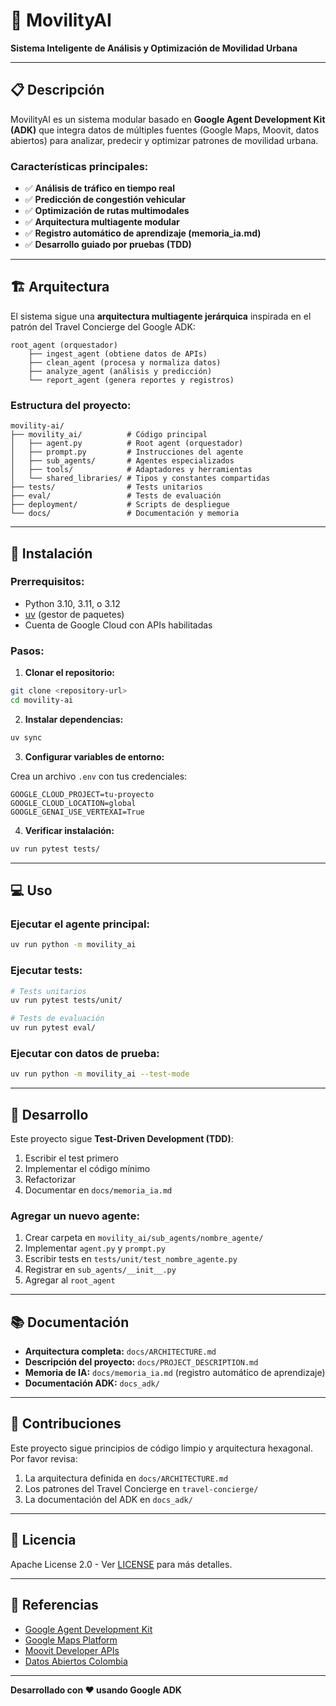 # 🚦 MovilityAI

**Sistema Inteligente de Análisis y Optimización de Movilidad Urbana**

---

## 📋 Descripción

MovilityAI es un sistema modular basado en **Google Agent Development Kit (ADK)** que integra datos de múltiples fuentes (Google Maps, Moovit, datos abiertos) para analizar, predecir y optimizar patrones de movilidad urbana.

### Características principales:

- ✅ **Análisis de tráfico en tiempo real**
- ✅ **Predicción de congestión vehicular**
- ✅ **Optimización de rutas multimodales**
- ✅ **Arquitectura multiagente modular**
- ✅ **Registro automático de aprendizaje (memoria_ia.md)**
- ✅ **Desarrollo guiado por pruebas (TDD)**

---

## 🏗️ Arquitectura

El sistema sigue una **arquitectura multiagente jerárquica** inspirada en el patrón del Travel Concierge del Google ADK:

```
root_agent (orquestador)
    ├── ingest_agent (obtiene datos de APIs)
    ├── clean_agent (procesa y normaliza datos)
    ├── analyze_agent (análisis y predicción)
    └── report_agent (genera reportes y registros)
```

### Estructura del proyecto:

```
movility-ai/
├── movility_ai/          # Código principal
│   ├── agent.py          # Root agent (orquestador)
│   ├── prompt.py         # Instrucciones del agente
│   ├── sub_agents/       # Agentes especializados
│   ├── tools/            # Adaptadores y herramientas
│   └── shared_libraries/ # Tipos y constantes compartidas
├── tests/                # Tests unitarios
├── eval/                 # Tests de evaluación
├── deployment/           # Scripts de despliegue
└── docs/                 # Documentación y memoria
```

---

## 🚀 Instalación

### Prerrequisitos:

- Python 3.10, 3.11, o 3.12
- [uv](https://docs.astral.sh/uv/) (gestor de paquetes)
- Cuenta de Google Cloud con APIs habilitadas

### Pasos:

1. **Clonar el repositorio:**

```bash
git clone <repository-url>
cd movility-ai
```

2. **Instalar dependencias:**

```bash
uv sync
```

3. **Configurar variables de entorno:**

Crea un archivo `.env` con tus credenciales:

```env
GOOGLE_CLOUD_PROJECT=tu-proyecto
GOOGLE_CLOUD_LOCATION=global
GOOGLE_GENAI_USE_VERTEXAI=True
```

4. **Verificar instalación:**

```bash
uv run pytest tests/
```

---

## 💻 Uso

### Ejecutar el agente principal:

```bash
uv run python -m movility_ai
```

### Ejecutar tests:

```bash
# Tests unitarios
uv run pytest tests/unit/

# Tests de evaluación
uv run pytest eval/
```

### Ejecutar con datos de prueba:

```bash
uv run python -m movility_ai --test-mode
```

---

## 🧪 Desarrollo

Este proyecto sigue **Test-Driven Development (TDD)**:

1. Escribir el test primero
2. Implementar el código mínimo
3. Refactorizar
4. Documentar en `docs/memoria_ia.md`

### Agregar un nuevo agente:

1. Crear carpeta en `movility_ai/sub_agents/nombre_agente/`
2. Implementar `agent.py` y `prompt.py`
3. Escribir tests en `tests/unit/test_nombre_agente.py`
4. Registrar en `sub_agents/__init__.py`
5. Agregar al `root_agent`

---

## 📚 Documentación

- **Arquitectura completa:** `docs/ARCHITECTURE.md`
- **Descripción del proyecto:** `docs/PROJECT_DESCRIPTION.md`
- **Memoria de IA:** `docs/memoria_ia.md` (registro automático de aprendizaje)
- **Documentación ADK:** `docs_adk/`

---

## 🤝 Contribuciones

Este proyecto sigue principios de código limpio y arquitectura hexagonal. Por favor revisa:

1. La arquitectura definida en `docs/ARCHITECTURE.md`
2. Los patrones del Travel Concierge en `travel-concierge/`
3. La documentación del ADK en `docs_adk/`

---

## 📄 Licencia

Apache License 2.0 - Ver [LICENSE](LICENSE) para más detalles.

---

## 🔗 Referencias

- [Google Agent Development Kit](https://cloud.google.com/products/agent-builder)
- [Google Maps Platform](https://developers.google.com/maps)
- [Moovit Developer APIs](https://company.moovit.com/es/maas-solutions-es/transit-apis/)
- [Datos Abiertos Colombia](https://datos.gov.co)

---

**Desarrollado con ❤️ usando Google ADK**
